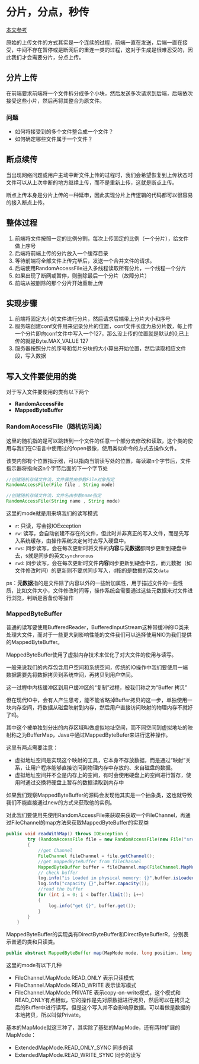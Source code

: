 # 分片，分点，秒传

[本文参考](https://www.cnblogs.com/javastack/p/17210719.html)

原始的上传文件的方式其实是一个连续的过程，前端一直在发送，后端一直在接受，中间不存在暂停或是断网后的重连一类的过程，这对于生成是很难忍受的，因此我们才会需要分片，分点上传。

## 分片上传

在前端要求前端将一个文件拆分成多个小块，然后发送多次请求到后端，后端依次接受这些小片，然后再将其整合为原文件。

### 问题

- 如何将接受到的多个文件整合成一个文件？
- 如何确定哪些文件属于一个文件？

## 断点续传

当出现网络问题或用户主动中断文件上传的过程时，我们会希望恢复到上传状态时文件可以从上次中断的地方继续上传，而不是重新上传，这就是断点上传。

断点上传本身是分片上传的一种延申，因此实现分片上传逻辑的代码都可以很容易的接入断点上传。

## 整体过程

1. 前端将文件按照一定的比例分割，每次上传固定的比例（一个分片），给文件做上序号
2. 后端将前端上传的分片放入一个缓存目录
3. 等待前端将全部文件上传完毕后，发送一个合并文件的请求。
4. 后端使用RandomAccessFile进入多线程读取所有分片，一个线程一个分片
5. 如果出现了断网或暂停，则删除最后一个分片（故障分片）
6. 前端从被删除的那个分片开始重新上传

## 实现步骤

1. 前端将固定大小的文件进行分片，然后请求后端带上分片大小和序号
2. 服务端创建conf文件用来记录分片的位置，conf文件长度为总分片数，每上传一个分片即向conf文件中写入一个127，那么没上传的位置就是默认的0,已上传的就是Byte.MAX_VALUE 127
3. 服务器按照分片的序号和每片分块的大小算出开始位置，然后读取相应文件段，写入数据

## 写入文件要使用的类

对于写入文件要使用的类有以下两个

-  **RandomAccessFile**
-  **MappedByteBuffer**

### **RandomAccessFile（随机访问类）**

这里的随机指的是可以跳转到一个文件的任意一个部分去修改和读取，这个类的使用与我们在C语言中使用过的fopen很像，使用类似命令的方式去操作文件。

该类内部有个位置指示器，可以指向当前读写处的位置，每读取n个字节后，文件指示器将指向这n个字节后面的下一个字节处

```java
//创建随机存储文件流，文件属性由参数File对象指定
RandomAccessFile(File file , String mode)

//创建随机存储文件流，文件名由参数name指定
RandomAccessFile(String name , String mode)
```

这里的mode就是用来填我们的读写模式

- `r`: 只读，写会报IOException
- `rw`: 读写，会自动创建不存在的文件，但此时并非真正的写入文件，而是先写入系统缓存，由操作系统决定何时去写入硬盘中。
- `rws`: 同步读写，会在每次更新时将文件的**内容**与**元数据**都同步更新到硬盘中去，s就是同步的英文`synchronous`
- `rwd`: 同步读写，会在每次更新时文件**内容**同步更新到硬盘中去，而元数据（如文件修改时间）的更新则不要求同步写入，d指的是数据的英文`data`

ps：**元数据**指的是文件除了内容以外的一些附加属性，用于描述文件的一些性质，比如文件大小，文件修改时间等，操作系统会需要通过这些元数据来对文件进行浏览，判断是否备份等操作

### **MappedByteBuffer**

普通的读写要使用BufferedReader，BufferedInputStream这种带缓冲的IO类来处理大文件，而对于一些更大到影响性能的文件我们可以选择使用NIO为我们提供的MappedByteBuffer。

MappedByteBuffer使用了虚拟内存技术来优化了对大文件的使用与读写。

一般来说我们的内存包含用户空间和系统空间，传统的IO操作中我们要使用一端数据需要先将数据拷贝到系统空间，再拷贝到用户空间。

这一过程中内核缓冲区到用户缓冲区的“复制”过程，被我们称之为“Buffer 拷贝”

但在现代IO中，会有人产生思考，能不能省略掉Buffer拷贝的这一步，单独使用一块内存空间，将数据从磁盘映射到内存，然后用户直接访问映射的物理内存不就好了吗。

其中这个被单独划分出的内存区域叫做虚拟地址空间，而不同空间到虚拟地址的映射称之为BufferMap，Java中通过MappedByteBufer来进行这种操作。


这里有两点需要注意：

- 虚拟地址空间是实现这个映射的工具，它本身不存放数据，而是通过“映射”关系，让用户程序能够直接访问到物理内存中存放的、来自磁盘的数据。
- 虚拟地址空间并不全是内存上的空间，有时会使用硬盘上的空间进行暂存，使用时通过交换将硬盘上暂存的数据读取到内存中

如果我们观察MappedByteBuffer的源码会发现他其实是一个抽象类，这也就导致我们不能直接通过new的方式来获取他的实例。

对此我们要使用先使用RandomAccessFile来获取来获取一个FileChannel，再通过FileChannel的map方法来获取MappedByteBuffer的实现类

```java
public void readWithMap() throws IOException {
        try (RandomAccessFile file = new RandomAccessFile(new File("src/main/resources/xxx"), "r"))
        {
            //get Channel
            FileChannel fileChannel = file.getChannel();
            //get mappedByteBuffer from fileChannel
            MappedByteBuffer buffer = fileChannel.map(FileChannel.MapMode.READ_ONLY, 0, fileChannel.size());
            // check buffer
            log.info("is Loaded in physical memory: {}",buffer.isLoaded());  //只是一个提醒而不是guarantee
            log.info("capacity {}",buffer.capacity());
            //read the buffer
            for (int i = 0; i < buffer.limit(); i++)
            {
                log.info("get {}", buffer.get());
            }
        }
    }

```

MappedByteBuffer的实现类有DirectByteBuffer和DirectByteBufferR，分别表示普通的类和只读类。

```java
public abstract MappedByteBuffer map(MapMode mode, long position, long size) throws IOException;
```

这里的mode有以下几种

- FileChannel.MapMode.READ_ONLY 表示只读模式
- FileChannel.MapMode.READ_WRITE 表示读写模式
- FileChannel.MapMode.PRIVATE 表示copy-on-write模式，这个模式和READ_ONLY有点相似，它的操作是先对原数据进行拷贝，然后可以在拷贝之后的Buffer中进行读写。但是这个写入并不会影响原数据。可以看做是数据的本地拷贝，所以叫做Private。

基本的MapMode就这三种了，其实除了基础的MapMode，还有两种扩展的MapMode：

- ExtendedMapMode.READ_ONLY_SYNC 同步的读
- ExtendedMapMode.READ_WRITE_SYNC 同步的读写
